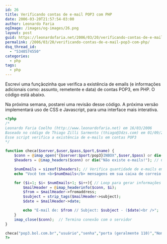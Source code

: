 ```yaml
---
id: 26
title: Verificando contas de e-mail POP3 com PHP
date: 2006-03-20T21:57:54-03:00
author: Leonardo Faria
ogImage: /images/og-images/26.png
layout: post
guid: https://leonardofaria.net/2006/03/20/verificando-contas-de-e-mail-pop3-com-php/
permalink: /2006/03/20/verificando-contas-de-e-mail-pop3-com-php/
dsq_thread_id:
  - "5340574550"
categories:
  - php
tags:
  - php
---
```

Escrevi uma funçãozinha que verifica a existência de emails (e informações adicionais como: assunto, remetente e data) de contas POP3, em PHP. O código está abaixo.

Na próxima semana, postarei uma revisão desse código. A próxima versão implementará uso de CSS e Javascript, para uma interface mais interativa.

<!--more-->

```php
<?php
/*
Leonardo Faria Coelho (http://www.leonardofaria.net) em 16/03/2006
Baseado no código de Thiago Zilli Sarmento (thiago@3dzs.com) em 01/09/2003
Esse script verifica a existência de e-mails em contas POP3
*/

function checa($server,$user,$pass,$port,$name) {
	$conn = @imap_open("{$server:$port/pop3}INBOX",$user,$pass) or die("Falha na conexão!"); // Conexão com o server
	$headers = @imap_headers($conn) or die("Não existe e-mails!"); // Chamando o Headers

	$numEmails = sizeof($headers); // Verifica quantidade de e-mails em sua caixa postal
	echo "Você tem <b>$numEmails</b> mensagens em sua caixa de correio.<br / />"; // Mostra conteúdo

	for ($i=1; $i< $numEmails+1; $i++){ // Loop para gerar informações das mensagens
		$mailHeader = @imap_headerinfo($conn, $i);
		$from = $mailHeader->fromaddress;
		$subject = strip_tags($mailHeader->subject);
		$date = $mailHeader->date;

		echo "E-mail de: $from // Subject: $subject - ($date)<br />";
	}
	imap_close($conn);  // Termina conexão com o servidor
}

checa("pop3.bol.com.br","usuário","senha","porta (geralmente 110)","Nome da caixa");
?>
```
